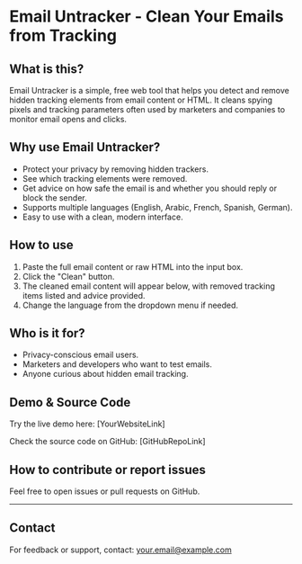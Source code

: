 # Email Untracker - Clean Your Emails from Tracking

## What is this?

Email Untracker is a simple, free web tool that helps you detect and remove hidden tracking elements from email content or HTML. It cleans spying pixels and tracking parameters often used by marketers and companies to monitor email opens and clicks.

## Why use Email Untracker?

- Protect your privacy by removing hidden trackers.  
- See which tracking elements were removed.  
- Get advice on how safe the email is and whether you should reply or block the sender.  
- Supports multiple languages (English, Arabic, French, Spanish, German).  
- Easy to use with a clean, modern interface.

## How to use

1. Paste the full email content or raw HTML into the input box.  
2. Click the "Clean" button.  
3. The cleaned email content will appear below, with removed tracking items listed and advice provided.  
4. Change the language from the dropdown menu if needed.

## Who is it for?

- Privacy-conscious email users.  
- Marketers and developers who want to test emails.  
- Anyone curious about hidden email tracking.

## Demo & Source Code

Try the live demo here: [YourWebsiteLink]

Check the source code on GitHub: [GitHubRepoLink]

## How to contribute or report issues

Feel free to open issues or pull requests on GitHub.

---

## Contact

For feedback or support, contact: your.email@example.com
